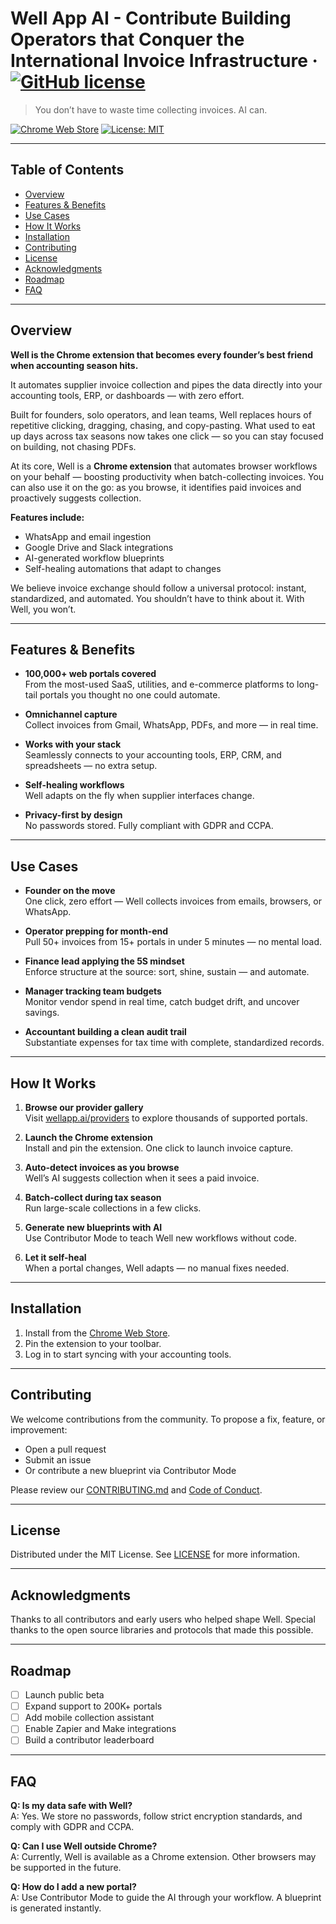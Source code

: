 # Well App AI - Contribute Building Operators that Conquer the International Invoice Infrastructure  &middot; [![GitHub license](https://img.shields.io/badge/license-MIT-blue.svg)](https://github.com/facebook/react/blob/main/LICENSE) 

> You don’t have to waste time collecting invoices. AI can.

[![Chrome Web Store](https://img.shields.io/chrome-web-store/v/YOUR_EXTENSION_ID.svg)]([https://chromewebstore.google.com/detail/well/opeojlhedogedjbonianohhoijlgknna])
[![License: MIT](https://img.shields.io/badge/License-MIT-yellow.svg)](LICENSE)

---

## Table of Contents

- [Overview](#overview)
- [Features & Benefits](#features--benefits)
- [Use Cases](#use-cases)
- [How It Works](#how-it-works)
- [Installation](#installation)
- [Contributing](#contributing)
- [License](#license)
- [Acknowledgments](#acknowledgments)
- [Roadmap](#roadmap)
- [FAQ](#faq)

---

## Overview

**Well is the Chrome extension that becomes every founder’s best friend when accounting season hits.**

It automates supplier invoice collection and pipes the data directly into your accounting tools, ERP, or dashboards — with zero effort.

Built for founders, solo operators, and lean teams, Well replaces hours of repetitive clicking, dragging, chasing, and copy-pasting. What used to eat up days across tax seasons now takes one click — so you can stay focused on building, not chasing PDFs.

At its core, Well is a **Chrome extension** that automates browser workflows on your behalf — boosting productivity when batch-collecting invoices. You can also use it on the go: as you browse, it identifies paid invoices and proactively suggests collection.

**Features include:**
- WhatsApp and email ingestion
- Google Drive and Slack integrations
- AI-generated workflow blueprints
- Self-healing automations that adapt to changes

We believe invoice exchange should follow a universal protocol: instant, standardized, and automated. You shouldn’t have to think about it. With Well, you won’t.

---

## Features & Benefits

- **100,000+ web portals covered**  
  From the most-used SaaS, utilities, and e-commerce platforms to long-tail portals you thought no one could automate.

- **Omnichannel capture**  
  Collect invoices from Gmail, WhatsApp, PDFs, and more — in real time.

- **Works with your stack**  
  Seamlessly connects to your accounting tools, ERP, CRM, and spreadsheets — no extra setup.

- **Self-healing workflows**  
  Well adapts on the fly when supplier interfaces change.

- **Privacy-first by design**  
  No passwords stored. Fully compliant with GDPR and CCPA.

---

## Use Cases

- **Founder on the move**  
  One click, zero effort — Well collects invoices from emails, browsers, or WhatsApp.

- **Operator prepping for month-end**  
  Pull 50+ invoices from 15+ portals in under 5 minutes — no mental load.

- **Finance lead applying the 5S mindset**  
  Enforce structure at the source: sort, shine, sustain — and automate.

- **Manager tracking team budgets**  
  Monitor vendor spend in real time, catch budget drift, and uncover savings.

- **Accountant building a clean audit trail**  
  Substantiate expenses for tax time with complete, standardized records.

---

## How It Works

1. **Browse our provider gallery**  
   Visit [wellapp.ai/providers](http://wellapp.ai/providers) to explore thousands of supported portals.

2. **Launch the Chrome extension**  
   Install and pin the extension. One click to launch invoice capture.

3. **Auto-detect invoices as you browse**  
   Well’s AI suggests collection when it sees a paid invoice.

4. **Batch-collect during tax season**  
   Run large-scale collections in a few clicks.

5. **Generate new blueprints with AI**  
   Use Contributor Mode to teach Well new workflows without code.

6. **Let it self-heal**  
   When a portal changes, Well adapts — no manual fixes needed.

---

## Installation

1. Install from the [Chrome Web Store](https://chrome.google.com/webstore/detail/YOUR_EXTENSION_ID).
2. Pin the extension to your toolbar.
3. Log in to start syncing with your accounting tools.

---

## Contributing

We welcome contributions from the community. To propose a fix, feature, or improvement:

- Open a pull request
- Submit an issue
- Or contribute a new blueprint via Contributor Mode

Please review our [CONTRIBUTING.md](CONTRIBUTING.md) and [Code of Conduct](CODE_OF_CONDUCT.md).

---

## License

Distributed under the MIT License. See [LICENSE](LICENSE) for more information.

---

## Acknowledgments

Thanks to all contributors and early users who helped shape Well. Special thanks to the open source libraries and protocols that made this possible.

---

## Roadmap

- [ ] Launch public beta
- [ ] Expand support to 200K+ portals
- [ ] Add mobile collection assistant
- [ ] Enable Zapier and Make integrations
- [ ] Build a contributor leaderboard

---

## FAQ

**Q: Is my data safe with Well?**  
A: Yes. We store no passwords, follow strict encryption standards, and comply with GDPR and CCPA.

**Q: Can I use Well outside Chrome?**  
A: Currently, Well is available as a Chrome extension. Other browsers may be supported in the future.

**Q: How do I add a new portal?**  
A: Use Contributor Mode to guide the AI through your workflow. A blueprint is generated instantly.

